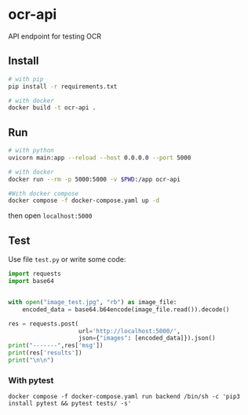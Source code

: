 # ocr-api
API endpoint for testing OCR

## Install

```bash
# with pip
pip install -r requirements.txt

# with docker
docker build -t ocr-api .
```

## Run
```bash
# with python
uvicorn main:app --reload --host 0.0.0.0 --port 5000

# with docker
docker run --rm -p 5000:5000 -v $PWD:/app ocr-api

#With docker compose 
docker compose -f docker-compose.yaml up -d
```


then open `localhost:5000`

## Test
Use file `test.py` or write some code:
```python
import requests
import base64


with open("image_test.jpg", "rb") as image_file:
    encoded_data = base64.b64encode(image_file.read()).decode()

res = requests.post(
                    url='http://localhost:5000/',
                    json={"images": [encoded_data]}).json()
print("-------",res['msg'])
print(res['results'])
print("\n\n")
```

### With pytest
```
docker compose -f docker-compose.yaml run backend /bin/sh -c 'pip3 install pytest && pytest tests/ -s'
```